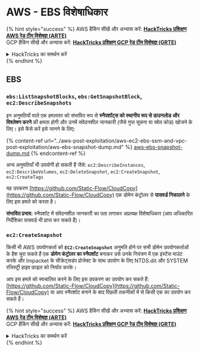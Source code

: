 # AWS - EBS विशेषाधिकार

{% hint style="success" %}
AWS हैकिंग सीखें और अभ्यास करें: <img src="/.gitbook/assets/image.png" alt="" data-size="line">[**HackTricks प्रशिक्षण AWS रेड टीम विशेषज्ञ (ARTE)**](https://training.hacktricks.xyz/courses/arte)<img src="/.gitbook/assets/image.png" alt="" data-size="line">\
GCP हैकिंग सीखें और अभ्यास करें: <img src="/.gitbook/assets/image (2).png" alt="" data-size="line">[**HackTricks प्रशिक्षण GCP रेड टीम विशेषज्ञ (GRTE)**<img src="/.gitbook/assets/image (2).png" alt="" data-size="line">](https://training.hacktricks.xyz/courses/grte)

<details>

<summary>HackTricks का समर्थन करें</summary>

* [**सदस्यता योजनाएं**](https://github.com/sponsors/carlospolop) की जाँच करें!
* **शामिल हों** 💬 [**डिस्कॉर्ड समूह**](https://discord.gg/hRep4RUj7f) या [**टेलीग्राम समूह**](https://t.me/peass) या हमें **ट्विटर** 🐦 [**@hacktricks\_live**](https://twitter.com/hacktricks\_live)** पर फॉलो** करें।
* **हैकिंग ट्रिक्स साझा करें, हैकट्रिक्स**](https://github.com/carlospolop/hacktricks) और [**HackTricks Cloud**](https://github.com/carlospolop/hacktricks-cloud) github रेपो में PR जमा करके।

</details>
{% endhint %}

## EBS

### `ebs:ListSnapshotBlocks`, `ebs:GetSnapshotBlock`, `ec2:DescribeSnapshots`

इन अनुमतियों वाले एक हमलावर को संभावित रूप से **स्नैपशॉट्स को स्थानीय रूप से डाउनलोड और विश्लेषण करने** की क्षमता होगी और उनमें संवेदनशील जानकारी (जैसे गुप्त सूचना या स्रोत कोड) खोजने के लिए। इसे कैसे करें इसे जानने के लिए:

{% content-ref url="../aws-post-exploitation/aws-ec2-ebs-ssm-and-vpc-post-exploitation/aws-ebs-snapshot-dump.md" %}
[aws-ebs-snapshot-dump.md](../aws-post-exploitation/aws-ec2-ebs-ssm-and-vpc-post-exploitation/aws-ebs-snapshot-dump.md)
{% endcontent-ref %}

अन्य अनुमतियाँ भी उपयोगी हो सकती हैं जैसे: `ec2:DescribeInstances`, `ec2:DescribeVolumes`, `ec2:DeleteSnapshot`, `ec2:CreateSnapshot`, `ec2:CreateTags`

यह उपकरण [https://github.com/Static-Flow/CloudCopy](https://github.com/Static-Flow/CloudCopy) एक डोमेन कंट्रोलर से **पासवर्ड निकालने** के लिए इस हमले को करता है।

**संभावित प्रभाव:** स्नैपशॉट में संवेदनशील जानकारी का पता लगाकर अप्रत्यक्ष विशेषाधिकार (आप अधिकारित निर्देशिका पासवर्ड भी प्राप्त कर सकते हैं)।

### **`ec2:CreateSnapshot`**

किसी भी AWS उपयोगकर्ता को **`EC2:CreateSnapshot`** अनुमति होने पर सभी डोमेन उपयोगकर्ताओं के हैश चुरा सकते हैं एक **डोमेन कंट्रोलर का स्नैपशॉट** बनाकर उसे उनके नियंत्रण में एक इंस्टेंस माउंट करके और Impacket के सीक्रेट्सडंप प्रोजेक्ट के साथ उपयोग के लिए NTDS.dit और SYSTEM रजिस्ट्री हाइव फ़ाइल को निर्यात करके।

आप इस हमले को स्वचालित करने के लिए इस उपकरण का उपयोग कर सकते हैं: [https://github.com/Static-Flow/CloudCopy](https://github.com/Static-Flow/CloudCopy) या आप स्नैपशॉट बनाने के बाद पिछली तकनीकों में से किसी एक का उपयोग कर सकते हैं।

{% hint style="success" %}
AWS हैकिंग सीखें और अभ्यास करें: <img src="/.gitbook/assets/image.png" alt="" data-size="line">[**HackTricks प्रशिक्षण AWS रेड टीम विशेषज्ञ (ARTE)**](https://training.hacktricks.xyz/courses/arte)<img src="/.gitbook/assets/image.png" alt="" data-size="line">\
GCP हैकिंग सीखें और अभ्यास करें: <img src="/.gitbook/assets/image (2).png" alt="" data-size="line">[**HackTricks प्रशिक्षण GCP रेड टीम विशेषज्ञ (GRTE)**<img src="/.gitbook/assets/image (2).png" alt="" data-size="line">](https://training.hacktricks.xyz/courses/grte)

<details>

<summary>HackTricks का समर्थन करें</summary>

* [**सदस्यता योजनाएं**](https://github.com/sponsors/carlospolop) की जाँच करें!
* **शामिल हों** 💬 [**डिस्कॉर्ड समूह**](https://discord.gg/hRep4RUj7f) या [**टेलीग्राम समूह**](https://t.me/peass) या हमें **ट्विटर** 🐦 [**@hacktricks\_live**](https://twitter.com/hacktricks\_live)** पर फॉलो** करें।
* **हैकिंग ट्रिक्स साझा करें, हैकट्रिक्स**](https://github.com/carlospolop/hacktricks) और [**HackTricks Cloud**](https://github.com/carlospolop/hacktricks-cloud) github रेपो में PR जमा करके।

</details>
{% endhint %}
